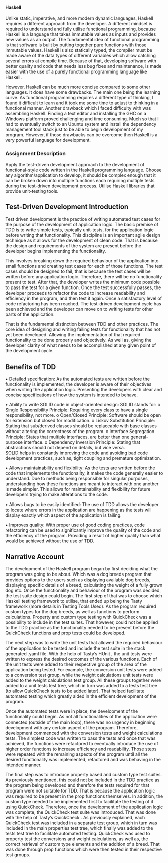 #### Haskell

Unlike static, imperative, and more modern dynamic languages, Haskell requires a different approach from the developer. A different mindset is required to understand and fully utilise functional programming, because Haskell is a language that takes immutable values as inputs and provides new values as an output. The fundamental idea of functional programming is that software is built by putting together pure functions with those immutable values. Haskell is also statically typed, the compiler must be made aware of the data types of different variables which allow catching several errors at compile time. Because of that, developing software with better quality and code that needs less bug fixes and maintenance, is made easier with the use of a purely functional programming language like Haskell. 

However, Haskell can be much more concise compared to some other languages. It does have some drawbacks. The main one being the learning curve. As functional programming requires a different type of thinking, I found it difficult to learn and it took me some time to adjust to thinking in a functional manner. Another drawback which I faced difficulty with was assembling Haskell. Finding a text editor and installing the GHC on a Windows platform proved challenging and time consuming. Much so that I had to eventually switch to an Ubuntu system and install the dependency management tool stack  just to be able to begin development of my program. However, if those drawbacks can be overcome then Haskell is a very powerful language for development.


### Assignment Description

Apply the test-driven development approach to the development of functional-style code written
in the Haskell programming language. Choose any algorithm/application to
develop, it should be complex enough that it can be broken down into multiple functions
each requiring multiple tests during the test-driven development process. Utilise Haskell libraries that provide unit-testing tools.


## Test-Driven Development Introduction

Test driven development is the practice of writing automated test cases for the purpose of the development of application logic. The basic premise of TDD is to write simple tests, typically unit-tests, for the application logic before writing that functionality. This discipline is an important agile design technique as it allows for the development of clean code. That is because the design and requirements of the system are present before the developer begins implementing the functionality.

This involves breaking down the required behaviour of the application into small functions and creating test cases for each of those functions. The test cases should be designed to fail, that is because the test cases will be written before any application logic. Therefore, there will be no functionality present to test. After that, the developer writes the minimum code possible to pass the test for a given function. Once the test successfully passes, the developer proceeds to refactor the code to increase readability and efficiency in the program, and then test it again. Once a satisfactory level of code refactoring has been reached. The test-driven development cycle has been achieved and the developer can move on to writing tests for other parts of the application. 

That is the fundamental distinction between TDD and other practices. The core idea of designing and writing failing tests for functionality that has not yet been developed. Allowing the implementation of that required functionality to be done properly and objectively. As well as, giving the developer clarity of what needs to be accomplished at any given point of the development cycle.

## Benefits of TDD

•	Detailed specification:
As the automated tests are written before the functionality is implemented, the developer is aware of their objectives when writing the application logic. Presenting the developers with clear and concise specifications of how the system is intended to behave. 

•	Ability to write SOLID code in object-oriented design:
SOLID stands for:
o	Single Responsibility Principle: Requiring every class to have a single responsibility, not more.
o	Open/Closed Principle: Software should be open for extension but closed for modification.
o	Liskov Substitution Principle: Stating that sub/derived classes should be replaceable with base classes without altering the correctness of the program.
o	Interface Segregation Principle: States that multiple interfaces, are better than one general-purpose interface. 
o	Dependency Inversion Principle: Stating that abstractions should not depend on details, but vice versa.  
SOLID helps in constantly improving the code and avoiding bad code development practices, such as, tight coupling and premature optimization. 

•	Allows maintainability and flexibility:
As the tests are written before the code that implements the functionality, it makes the code generally easier to understand. Due to methods being responsible for singular purposes, understanding how these functions are meant to interact with one another is made simpler. This allows for maintainability and flexibility for future developers trying to make alterations to the code. 

•	Allows bugs to be easily identified:
The use of TDD allows the developer to locate where errors in the application are happening as the tests will display exactly which aspect of the application is failing. 

•	Improves quality:
With proper use of good coding practices, code refactoring can be used to significantly improve the quality of the code and the efficiency of the program. Providing a result of higher quality than what would be achieved without the use of TDD.

## Narrative Account

The development of the Haskell program began by first deciding what the program was going to be about. Which was a dog breeds program that provides options to the users such as displaying available dog breeds, displaying specific details of a breed, calculating the weight of a fully grown dog etc. Once the functionality and behaviour of the program was decided, the test suite design could begin. The first step of that was to choose which Haskell testing framework to utilise, that ended up being the Tasty framework (more details in Testing Tools Used). As the program required custom types for the dog breeds, as well as functions to perform calculations. Property and custom type testing with QuickCheck was a possibility to include in the test suites. That however, could not be applied to the TDD practice as the functionality needed to be present before the QuickCheck functions and prop tests could be developed.

The next step was to write the unit tests that allowed the required behaviour of the application to be tested and include the test suite in the stack generated .yaml file. With the help of Tasty’s HUnit , the unit tests were written to express the desired outcomes of the various functions. Each of the unit tests were added to their respective group of the area of the application being tested. For example, the conversion unit tests were added to a conversion test group, while the weight calculations unit tests were added to the weight calculations test group. All these groups together were added to a unit tests test tree, which in turn was added to a tests test tree (to allow QuickCheck tests to be added later). That helped facilitate automated testing which greatly aided in the efficient development of the program.

Once the automated tests were in place, the development of the functionality could begin. As not all functionalities of the application were connected (outside of the main loop), there was no urgency in beginning development with any certain aspect of the program. Therefore, development commenced with the conversion tests and weight calculations tests. The simplest code was written to pass the tests and once that was achieved, the functions were refactored to eventually introduce the use of higher order functions to increase efficiency and readability. Those steps were repeated with the remaining aspects of the program until all the desired functionality was implemented, refactored and was behaving in the intended manner. 

The final step was to introduce property based and custom type test suites. As previously mentioned, this could not be included in the TDD practice as the program being developed and therefore the tests required for that program were not suitable for TDD. That is because the application logic was required to be present in the prop functions themselves. In addition, the custom type needed to be implemented first to facilitate the testing of it using QuickCheck. Therefore, once the development of the application logic was complete, the QuickCheck test suite was introduced. That was done with the help of Tasty’s QuickCheck . As previously explained, each QuickCheck test was included in a separate test group, which in turn was included in the main properties test tree, which finally was added to the tests test tree to facilitate automated testing. QuickCheck was used to property test the conversions and weight calculations, as well as, the correct retrieval of custom type elements and the addition of a breed. That was done through prop functions which were then tested in their respective test groups.


